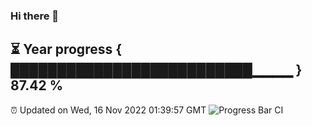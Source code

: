 ### Hi there 👋
⏳ Year progress { ██████████████████████████▁▁▁▁ } 87.42 %
---
⏰ Updated on Wed, 16 Nov 2022 01:39:57 GMT
![Progress Bar CI](https://github.com/liununu/liununu/workflows/Progress%20Bar%20CI/badge.svg)
